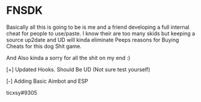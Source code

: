 # FNSDK

Basically all this is going to be is me and a friend developing a full internal cheat for people to use/paste.
I know their are too many skids but keeping a source up2date and UD will kinda eliminate Peeps reasons for Buying Cheats 
for this dog Shit game.

And Also kinda a sorry for all the shit on my end :) 

[+] Updated Hooks. Should Be UD (Not sure test yourself)

[-] Adding Basic Aimbot and ESP

ticxsy#9305
